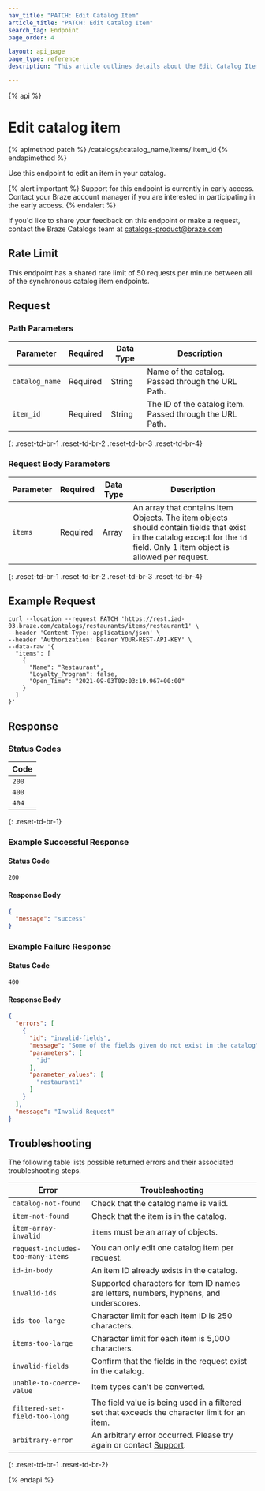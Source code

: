 ```yaml
---
nav_title: "PATCH: Edit Catalog Item"
article_title: "PATCH: Edit Catalog Item"
search_tag: Endpoint
page_order: 4

layout: api_page
page_type: reference
description: "This article outlines details about the Edit Catalog Item Braze endpoint."

---
```

{% api %}
# Edit catalog item
{% apimethod patch %}
/catalogs/:catalog_name/items/:item_id
{% endapimethod %}

Use this endpoint to edit an item in your catalog. 

{% alert important %}
Support for this endpoint is currently in early access. Contact your Braze account manager if you are interested in participating in the early access.
{% endalert %}

If you'd like to share your feedback on this endpoint or make a request, contact the Braze Catalogs team at [catalogs-product@braze.com](mailto:catalogs-product@braze.com)

## Rate Limit

This endpoint has a shared rate limit of 50 requests per minute between all of the synchronous catalog item endpoints.

## Request
### Path Parameters

| Parameter      | Required | Data Type | Description                                              |
|----------------|----------|-----------|----------------------------------------------------------|
| `catalog_name` | Required | String    | Name of the catalog. Passed through the URL Path.        |
| `item_id`      | Required | String    | The ID of the catalog item. Passed through the URL Path. |
{: .reset-td-br-1 .reset-td-br-2 .reset-td-br-3 .reset-td-br-4}

### Request Body Parameters

| Parameter | Required | Data Type | Description                                                                                                                                                                 |
|-----------|----------|-----------|-----------------------------------------------------------------------------------------------------------------------------------------------------------------------------|
| `items`   | Required | Array     | An array that contains Item Objects. The item objects should contain fields that exist in the catalog except for the `id` field. Only 1 item object is allowed per request. |
{: .reset-td-br-1 .reset-td-br-2 .reset-td-br-3 .reset-td-br-4}

## Example Request

```
curl --location --request PATCH 'https://rest.iad-03.braze.com/catalogs/restaurants/items/restaurant1' \
--header 'Content-Type: application/json' \
--header 'Authorization: Bearer YOUR-REST-API-KEY' \
--data-raw '{
  "items": [
    {
      "Name": "Restaurant",
      "Loyalty_Program": false,
      "Open_Time": "2021-09-03T09:03:19.967+00:00"
    }
  ]
}'
```

## Response
### Status Codes

| Code  |
|-------|
| `200` |
| `400` |
| `404` | 
{: .reset-td-br-1}

### Example Successful Response
#### Status Code
`200`
#### Response Body

```json
{
  "message": "success"
}
```

### Example Failure Response
#### Status Code
`400`
#### Response Body

```json
{
  "errors": [
    {
      "id": "invalid-fields",
      "message": "Some of the fields given do not exist in the catalog",
      "parameters": [
        "id"
      ],
      "parameter_values": [
        "restaurant1"
      ]
    }
  ],
  "message": "Invalid Request"
}
```

## Troubleshooting

The following table lists possible returned errors and their associated troubleshooting steps.

| Error                             | Troubleshooting                                                                                        |
|-----------------------------------|--------------------------------------------------------------------------------------------------------|
| `catalog-not-found`               | Check that the catalog name is valid.                                                                  |
| `item-not-found`                  | Check that the item is in the catalog.                                                                 |
| `item-array-invalid`              | `items` must be an array of objects.                                                                   |
| `request-includes-too-many-items` | You can only edit one catalog item per request.                                                        |
| `id-in-body`                      | An item ID already exists in the catalog.                                                              |
| `invalid-ids`                     | Supported characters for item ID names are letters, numbers, hyphens, and underscores.                 |
| `ids-too-large`                   | Character limit for each item ID is 250 characters.                                                    |
| `items-too-large`                 | Character limit for each item is 5,000 characters.                                                     |
| `invalid-fields`                  | Confirm that the fields in the request exist in the catalog.                                           |
| `unable-to-coerce-value`          | Item types can't be converted.                                                                         |
| `filtered-set-field-too-long`     | The field value is being used in a filtered set that exceeds the character limit for an item.          |
| `arbitrary-error`                 | An arbitrary error occurred. Please try again or contact [Support]({{site.baseurl}}/support_contact/). |
{: .reset-td-br-1 .reset-td-br-2}

{% endapi %}